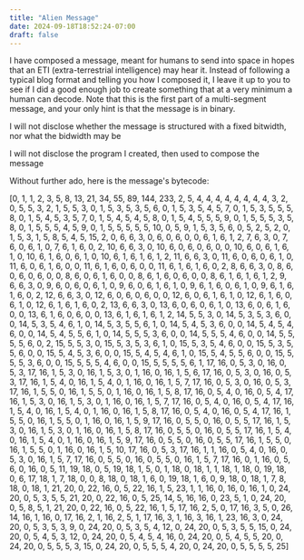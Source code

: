 ```yaml
---
title: "Alien Message"
date: 2024-09-18T18:52:24-07:00
draft: false
---
```


I have composed a message, meant for humans to send into space in hopes that an ETI (extra-terrestrial intelligence) may hear it. Instead of following a typical blog format and telling you how I composed it, I leave it up to you to see if I did a good enough job to create something that at a very minimum a human can decode. Note that this is the first part of a multi-segment message, and your only hint is that the message is in binary.

I will not disclose whether the message is structured with a fixed bitwidth, nor what the bidwidth may be

I will not disclose the program I created, then used to compose the message

Without further ado, here is the message's bytecode:

[0, 1, 1, 2, 3, 5, 8, 13, 21, 34, 55, 89, 144, 233, 2, 5, 4, 4, 4, 4, 4, 4, 4, 4, 3, 2, 0, 5, 5, 3, 2, 1, 5, 5, 3, 0, 1, 5, 3, 5, 3, 5, 6, 0, 1, 5, 3, 5, 4, 5, 7, 0, 1, 5, 3, 5, 5, 5, 8, 0, 1, 5, 4, 5, 3, 5, 7, 0, 1, 5, 4, 5, 4, 5, 8, 0, 1, 5, 4, 5, 5, 5, 9, 0, 1, 5, 5, 5, 3, 5, 8, 0, 1, 5, 5, 5, 4, 5, 9, 0, 1, 5, 5, 5, 5, 5, 10, 0, 5, 9, 1, 5, 3, 5, 6, 0, 5, 2, 5, 2, 0, 1, 5, 3, 1, 5, 8, 5, 4, 5, 15, 2, 0, 6, 6, 3, 0, 6, 0, 6, 0, 0, 6, 1, 6, 1, 2, 7, 6, 3, 0, 7, 6, 0, 6, 1, 0, 7, 6, 1, 6, 0, 2, 10, 6, 6, 3, 0, 10, 6, 0, 6, 0, 6, 0, 0, 10, 6, 0, 6, 1, 6, 1, 0, 10, 6, 1, 6, 0, 6, 1, 0, 10, 6, 1, 6, 1, 6, 1, 2, 11, 6, 6, 3, 0, 11, 6, 0, 6, 0, 6, 1, 0, 11, 6, 0, 6, 1, 6, 0, 0, 11, 6, 1, 6, 0, 6, 0, 0, 11, 6, 1, 6, 1, 6, 0, 2, 8, 6, 6, 3, 0, 8, 6, 0, 6, 0, 6, 0, 0, 8, 6, 0, 6, 1, 6, 0, 0, 8, 6, 1, 6, 0, 6, 0, 0, 8, 6, 1, 6, 1, 6, 1, 2, 9, 6, 6, 3, 0, 9, 6, 0, 6, 0, 6, 1, 0, 9, 6, 0, 6, 1, 6, 1, 0, 9, 6, 1, 6, 0, 6, 1, 0, 9, 6, 1, 6, 1, 6, 0, 2, 12, 6, 6, 3, 0, 12, 6, 0, 6, 0, 6, 0, 0, 12, 6, 0, 6, 1, 6, 1, 0, 12, 6, 1, 6, 0, 6, 1, 0, 12, 6, 1, 6, 1, 6, 0, 2, 13, 6, 6, 3, 0, 13, 6, 0, 6, 0, 6, 1, 0, 13, 6, 0, 6, 1, 6, 0, 0, 13, 6, 1, 6, 0, 6, 0, 0, 13, 6, 1, 6, 1, 6, 1, 2, 14, 5, 5, 3, 0, 14, 5, 3, 5, 3, 6, 0, 0, 14, 5, 3, 5, 4, 6, 1, 0, 14, 5, 3, 5, 5, 6, 1, 0, 14, 5, 4, 5, 3, 6, 0, 0, 14, 5, 4, 5, 4, 6, 0, 0, 14, 5, 4, 5, 5, 6, 1, 0, 14, 5, 5, 5, 3, 6, 0, 0, 14, 5, 5, 5, 4, 6, 0, 0, 14, 5, 5, 5, 5, 6, 0, 2, 15, 5, 5, 3, 0, 15, 5, 3, 5, 3, 6, 1, 0, 15, 5, 3, 5, 4, 6, 0, 0, 15, 5, 3, 5, 5, 6, 0, 0, 15, 5, 4, 5, 3, 6, 0, 0, 15, 5, 4, 5, 4, 6, 1, 0, 15, 5, 4, 5, 5, 6, 0, 0, 15, 5, 5, 5, 3, 6, 0, 0, 15, 5, 5, 5, 4, 6, 0, 0, 15, 5, 5, 5, 5, 6, 1, 17, 16, 0, 5, 3, 0, 16, 0, 5, 3, 17, 16, 1, 5, 3, 0, 16, 1, 5, 3, 0, 1, 16, 0, 16, 1, 5, 6, 17, 16, 0, 5, 3, 0, 16, 0, 5, 3, 17, 16, 1, 5, 4, 0, 16, 1, 5, 4, 0, 1, 16, 0, 16, 1, 5, 7, 17, 16, 0, 5, 3, 0, 16, 0, 5, 3, 17, 16, 1, 5, 5, 0, 16, 1, 5, 5, 0, 1, 16, 0, 16, 1, 5, 8, 17, 16, 0, 5, 4, 0, 16, 0, 5, 4, 17, 16, 1, 5, 3, 0, 16, 1, 5, 3, 0, 1, 16, 0, 16, 1, 5, 7, 17, 16, 0, 5, 4, 0, 16, 0, 5, 4, 17, 16, 1, 5, 4, 0, 16, 1, 5, 4, 0, 1, 16, 0, 16, 1, 5, 8, 17, 16, 0, 5, 4, 0, 16, 0, 5, 4, 17, 16, 1, 5, 5, 0, 16, 1, 5, 5, 0, 1, 16, 0, 16, 1, 5, 9, 17, 16, 0, 5, 5, 0, 16, 0, 5, 5, 17, 16, 1, 5, 3, 0, 16, 1, 5, 3, 0, 1, 16, 0, 16, 1, 5, 8, 17, 16, 0, 5, 5, 0, 16, 0, 5, 5, 17, 16, 1, 5, 4, 0, 16, 1, 5, 4, 0, 1, 16, 0, 16, 1, 5, 9, 17, 16, 0, 5, 5, 0, 16, 0, 5, 5, 17, 16, 1, 5, 5, 0, 16, 1, 5, 5, 0, 1, 16, 0, 16, 1, 5, 10, 17, 16, 0, 5, 3, 17, 16, 1, 1, 16, 0, 5, 4, 0, 16, 0, 5, 3, 0, 16, 1, 5, 7, 17, 16, 0, 5, 5, 0, 16, 0, 5, 5, 0, 16, 1, 5, 7, 17, 16, 0, 1, 16, 0, 5, 6, 0, 16, 0, 5, 11, 19, 18, 0, 5, 19, 18, 1, 5, 0, 1, 18, 0, 18, 1, 1, 18, 1, 18, 0, 19, 18, 0, 6, 17, 18, 1, 7, 18, 0, 0, 8, 18, 0, 18, 1, 6, 0, 19, 18, 1, 6, 0, 9, 18, 0, 18, 1, 7, 8, 18, 0, 18, 1, 21, 20, 0, 22, 16, 0, 5, 22, 16, 1, 5, 23, 1, 1, 16, 0, 16, 0, 16, 1, 0, 24, 20, 0, 5, 3, 5, 5, 21, 20, 0, 22, 16, 0, 5, 25, 14, 5, 16, 16, 0, 23, 5, 1, 0, 24, 20, 0, 5, 8, 5, 1, 21, 20, 0, 22, 16, 0, 5, 22, 16, 1, 5, 17, 16, 2, 5, 0, 17, 16, 3, 5, 0, 26, 14, 16, 1, 16, 0, 17, 16, 2, 1, 16, 2, 5, 1, 17, 16, 3, 1, 16, 3, 16, 1, 23, 16, 3, 0, 24, 20, 0, 5, 3, 5, 3, 9, 0, 24, 20, 0, 5, 3, 5, 4, 12, 0, 24, 20, 0, 5, 3, 5, 5, 15, 0, 24, 20, 0, 5, 4, 5, 3, 12, 0, 24, 20, 0, 5, 4, 5, 4, 16, 0, 24, 20, 0, 5, 4, 5, 5, 20, 0, 24, 20, 0, 5, 5, 5, 3, 15, 0, 24, 20, 0, 5, 5, 5, 4, 20, 0, 24, 20, 0, 5, 5, 5, 5, 25]